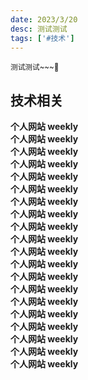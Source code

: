 ```yaml
---
date: 2023/3/20
desc: 测试测试
tags: ['#技术']
---
```


<small>测试测试~~~🥰</small>  

## 技术相关

**个人网站 weekly**  
**个人网站 weekly**  
**个人网站 weekly**  
**个人网站 weekly**  
**个人网站 weekly**  
**个人网站 weekly**  
**个人网站 weekly**  
**个人网站 weekly**  
**个人网站 weekly**  
**个人网站 weekly**  
**个人网站 weekly**  
**个人网站 weekly**  
**个人网站 weekly**  
**个人网站 weekly**  
**个人网站 weekly**  
**个人网站 weekly**  
**个人网站 weekly**  
**个人网站 weekly**  
**个人网站 weekly**  
**个人网站 weekly**  
